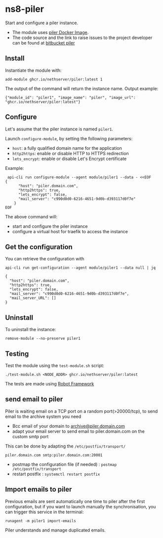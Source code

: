 # ns8-piler

Start and configure a piler instance.
- The module uses [piler Docker Image](https://hub.docker.com/r/sutoj/piler).
- The code source and the link to raise issues to the project developer can be found at [bitbucket piler](https://bitbucket.org/jsuto/piler/)

## Install

Instantiate the module with:

    add-module ghcr.io/nethserver/piler:latest 1

The output of the command will return the instance name.
Output example:

    {"module_id": "piler1", "image_name": "piler", "image_url": "ghcr.io/nethserver/piler:latest"}

## Configure

Let's assume that the piler instance is named `piler1`.

Launch `configure-module`, by setting the following parameters:
- `host`: a fully qualified domain name for the application
- `http2https`: enable or disable HTTP to HTTPS redirection
- `lets_encrypt`: enable or disable Let's Encrypt certificate

Example:

```
 api-cli run configure-module --agent module/piler1 --data - <<EOF
{
      "host": "piler.domain.com",
      "http2https": true,
      "lets_encrypt": false,
      "mail_server": "c990d0d0-6216-4651-9d0b-d393117d0f7e"
    }
EOF
```

The above command will:
- start and configure the piler instance
- configure a virtual host for traefik to access the instance

## Get the configuration
You can retrieve the configuration with

```
api-cli run get-configuration --agent module/piler1 --data null | jq
```

```
{
  "host": "piler.domain.com",
  "http2https": true,
  "lets_encrypt": false,
  "mail_server": "c990d0d0-6216-4651-9d0b-d393117d0f7e",
  "mail_server_URL": []
}
```

## Uninstall

To uninstall the instance:

    remove-module --no-preserve piler1

## Testing

Test the module using the `test-module.sh` script:


    ./test-module.sh <NODE_ADDR> ghcr.io/nethserver/piler:latest

The tests are made using [Robot Framework](https://robotframework.org/)

## send email to piler

Piler is waiting email on a TCP port on a random port(>20000/tcp), to send email to the archive system you need

- Bcc email of your domain to archive@piler.domain.com
- adapt your email server to send email to piler.domain.com on the custom smtp port

This can be done by adapting the `/etc/postfix/transport/`

`piler.domain.com smtp:piler.domain.com:20001`

- postmap the configuration file (if needed) : `postmap /etc/postfix/transport`
- restart postfix : `systemctl restart postfix`

## Import emails to piler

Previous emails are sent automatically one time to piler after the first configuration, but if you want to launch manually the synchronisation, you can trigger this service in the terminal:

    runagent -m piler1 import-emails

Piler understands and manage  duplicated emails.